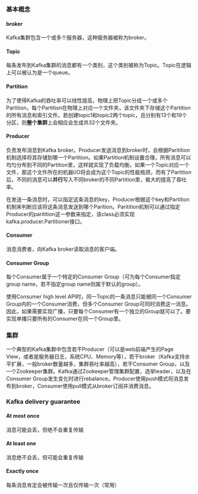 ### 基本概念

#### broker

Kafka集群包含一个或多个服务器，这种服务器被称为broker。

#### Topic

每条发布到Kafka集群的消息都有一个类别，这个类别被称为Topic。Topic在逻辑上可以被认为是一个queue。

#### Partition

为了使得Kafka的吞吐率可以线性提高，物理上把Topic分成一个或多个Partition，每个Partition在物理上对应一个文件夹，该文件夹下存储这个Partition的所有消息和索引文件。若创建topic1和topic2两个topic，且分别有13个和19个分区，则**整个集群**上会相应会生成共32个文件夹。

#### Producer

负责发布消息到Kafka broker。Producer发送消息到broker时，会根据Paritition机制选择将其存储到哪一个Partition。如果Partition机制设置合理，所有消息可以均匀分布到不同的Partition里，这样就实现了负载均衡。如果一个Topic对应一个文件，那这个文件所在的机器I/O将会成为这个Topic的性能瓶颈，而有了Partition后，不同的消息可以**并行**写入不同broker的不同Partition里，极大的提高了吞吐率。

在发送一条消息时，可以指定这条消息的key，Producer根据这个key和Partition机制来判断应该将这条消息发送到哪个Parition。Paritition机制可以通过指定Producer的paritition这一参数来指定，该class必须实现kafka.producer.Partitioner接口。

#### Consumer

消息消费者，向Kafka broker读取消息的客户端。

#### Consumer Group

每个Consumer属于一个特定的Consumer Group（可为每个Consumer指定group name，若不指定group name则属于默认的group）。

使用Consumer high level API时，同一Topic的一条消息只能被同一个Consumer Group内的一个Consumer消费，但多个Consumer Group可同时消费这一消息。因此，如果需要实现广播，只要每个Consumer有一个独立的Group就可以了。要实现单播只要所有的Consumer在同一个Group里。

### 集群

一个典型的Kafka集群中包含若干Producer（可以是web前端产生的Page View，或者是服务器日志，系统CPU、Memory等），若干broker（Kafka支持水平扩展，一般broker数量越多，集群吞吐率越高），若干Consumer Group，以及一个Zookeeper集群。Kafka通过Zookeeper管理集群配置，选举leader，以及在Consumer Group发生变化时进行rebalance。Producer使用push模式将消息发布到broker，Consumer使用pull模式从broker订阅并消费消息。

### **Kafka delivery guarantee**
#### At most once 

消息可能会丢，但绝不会重复传输 

#### At least one 

消息绝不会丢，但可能会重复传输 

#### Exactly once 

每条消息肯定会被传输一次且仅传输一次（常用）
